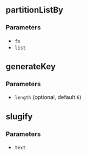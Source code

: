 <!-- Generated by documentation.js. Update this documentation by updating the source code. -->

## partitionListBy

### Parameters

-   `fn`  
-   `list`  

## generateKey

### Parameters

-   `length`   (optional, default `6`)

## slugify

### Parameters

-   `text`  
